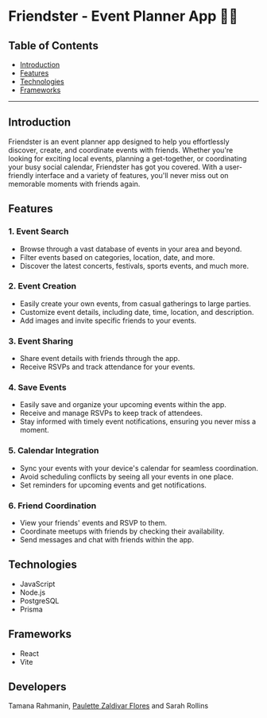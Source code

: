 # Friendster - Event Planner App 👯‍♀️

## Table of Contents

- [Introduction](#introduction)
- [Features](#features)
- [Technologies](#technologies)
- [Frameworks](#frameworks)





---

## Introduction

Friendster is an event planner app designed to help you effortlessly discover, create, and coordinate events with friends. Whether you're looking for exciting local events, planning a get-together, or coordinating your busy social calendar, Friendster has got you covered. With a user-friendly interface and a variety of features, you'll never miss out on memorable moments with friends again.

## Features

### 1. Event Search

- Browse through a vast database of events in your area and beyond.
- Filter events based on categories, location, date, and more.
- Discover the latest concerts, festivals, sports events, and much more.

### 2. Event Creation

- Easily create your own events, from casual gatherings to large parties.
- Customize event details, including date, time, location, and description.
- Add images and invite specific friends to your events.

### 3. Event Sharing

- Share event details with friends through the app.
- Receive RSVPs and track attendance for your events.

### 4. Save Events
- Easily save and organize your upcoming events within the app.
- Receive and manage RSVPs to keep track of attendees.
- Stay informed with timely event notifications, ensuring you never miss a moment.


### 5. Calendar Integration

- Sync your events with your device's calendar for seamless coordination.
- Avoid scheduling conflicts by seeing all your events in one place.
- Set reminders for upcoming events and get notifications.

### 6. Friend Coordination

- View your friends' events and RSVP to them.
- Coordinate meetups with friends by checking their availability.
- Send messages and chat with friends within the app.

## Technologies
- JavaScript
- Node.js
- PostgreSQL
- Prisma

## Frameworks
- React
- Vite


## Developers

Tamana Rahmanin, <a href="https://paulettethedev.com/" target="blank" rel="About-Me"> Paulette Zaldivar Flores</a> and Sarah Rollins



